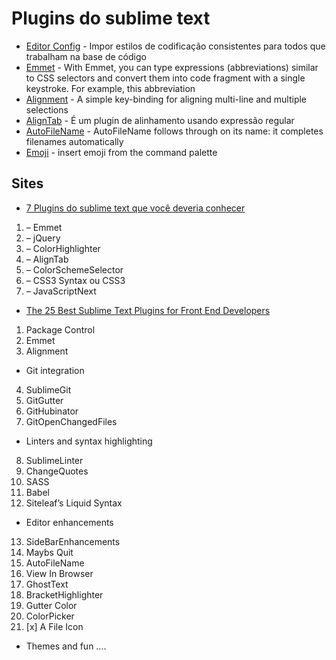 # Plugins do sublime text

+ [Editor Config](https://packagecontrol.io/packages/EditorConfig) - Impor estilos de codificação consistentes para todos que trabalham na base de código
+ [Emmet](https://packagecontrol.io/packages/Emmet) - With Emmet, you can type expressions (abbreviations) similar to CSS selectors and convert them into code fragment with a single keystroke. For example, this abbreviation
+ [Alignment](https://packagecontrol.io/packages/Alignment) - A simple key-binding for aligning multi-line and multiple selections
+ [AlignTab](https://packagecontrol.io/packages/AlignTab) - É um plugin de alinhamento usando expressão regular
+ [AutoFileName](https://packagecontrol.io/packages/AutoFileName) - AutoFileName follows through on its name: it completes filenames automatically
+ [Emoji](https://packagecontrol.io/packages/Emoji) - insert emoji from the command palette

## Sites
+ [7 Plugins do sublime text que você deveria conhecer](https://tableless.com.br/7-plugins-sublime-text-que-voce-deveria-conhecer)

1. – Emmet
2. – jQuery
3. – ColorHighlighter
4. – AlignTab
5. – ColorSchemeSelector
6. – CSS3 Syntax ou CSS3
7. – JavaScriptNext

+ [The 25 Best Sublime Text Plugins for Front End Developers](https://www.shopify.com/partners/blog/sublime-text-plugins-2018)
1. Package Control
2. Emmet
3. Alignment
- Git integration
4. SublimeGit
5. GitGutter
6. GitHubinator
7. GitOpenChangedFiles
- Linters and syntax highlighting
8. SublimeLinter
9. ChangeQuotes
10. SASS
11. Babel
12. Siteleaf’s Liquid Syntax
- Editor enhancements
13. SideBarEnhancements
14. Maybs Quit
15. AutoFileName
16. View In Browser
17. GhostText
18. BracketHighlighter
19. Gutter Color
20. ColorPicker
21. [x] A File Icon
- Themes and fun
....
